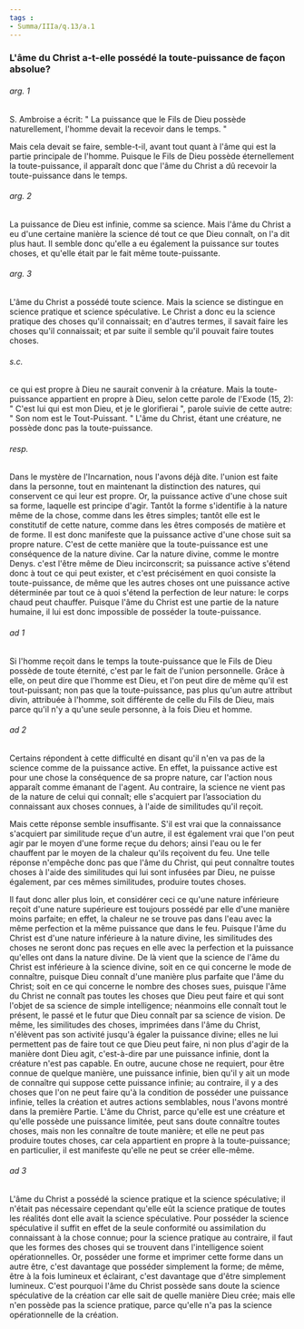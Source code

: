 ```yaml
---
tags : 
- Summa/IIIa/q.13/a.1
---
```


### L'âme du Christ a-t-elle possédé la toute-puissance de façon absolue?

###### arg. 1
S. Ambroise a écrit: " La puissance que le Fils de Dieu possède naturellement, l'homme devait la recevoir dans le temps. " 

Mais cela devait se faire, semble-t-il, avant tout quant à l'âme qui est la partie principale de l'homme. Puisque le Fils de Dieu possède éternellement la toute-puissance, il apparaît donc que l'âme du Christ a dû recevoir la toute-puissance dans le temps. 

###### arg. 2
La puissance de Dieu est infinie, comme sa science. Mais l'âme du Christ a eu d'une certaine manière la science dé tout ce que Dieu connaît, on l'a dit plus haut. Il semble donc qu'elle a eu également la puissance sur toutes choses, et qu'elle était par le fait même toute-puissante. 

###### arg. 3
L'âme du Christ a possédé toute science. Mais la science se distingue en science pratique et science spéculative. Le Christ a donc eu la science pratique des choses qu'il connaissait; en d'autres termes, il savait faire les choses qu'il connaissait; et par suite il semble qu'il pouvait faire toutes choses. 

###### s.c.
ce qui est propre à Dieu ne saurait convenir à la créature. Mais la toute-puissance appartient en propre à Dieu, selon cette parole de l'Exode (15, 2): " C'est lui qui est mon Dieu, et je le glorifierai ", parole suivie de cette autre: " Son nom est le Tout-Puissant. " L'âme du Christ, étant une créature, ne possède donc pas la toute-puissance. 

###### resp.
Dans le mystère de l'Incarnation, nous l'avons déjà dite. l'union est faite dans la personne, tout en maintenant la distinction des natures, qui conservent ce qui leur est propre. Or, la puissance active d'une chose suit sa forme, laquelle est principe d'agir. Tantôt la forme s'identifie à la nature même de la chose, comme dans les êtres simples; tantôt elle est le constitutif de cette nature, comme dans les êtres composés de matière et de forme. Il est donc manifeste que la puissance active d'une chose suit sa propre nature. C'est de cette manière que la toute-puissance est une conséquence de la nature divine. Car la nature divine, comme le montre Denys. c'est l'être même de Dieu incirconscrit; sa puissance active s'étend donc à tout ce qui peut exister, et c'est précisément en quoi consiste la toute-puissance, de même que les autres choses ont une puissance active déterminée par tout ce à quoi s'étend la perfection de leur nature: le corps chaud peut chauffer. Puisque l'âme du Christ est une partie de la nature humaine, il lui est donc impossible de posséder la toute-puissance. 

###### ad 1
Si l'homme reçoit dans le temps la toute-puissance que le Fils de Dieu possède de toute éternité, c'est par le fait de l'union personnelle. Grâce à elle, on peut dire que l'homme est Dieu, et l'on peut dire de même qu'il est tout-puissant; non pas que la toute-puissance, pas plus qu'un autre attribut divin, attribuée à l'homme, soit différente de celle du Fils de Dieu, mais parce qu'il n'y a qu'une seule personne, à la fois Dieu et homme. 

###### ad 2
Certains répondent à cette difficulté en disant qu'il n'en va pas de la science comme de la puissance active. En effet, la puissance active est pour une chose la conséquence de sa propre nature, car l'action nous apparaît comme émanant de l'agent. Au contraire, la science ne vient pas de la nature de celui qui connaît; elle s'acquiert par l’association du connaissant aux choses connues, à l'aide de similitudes qu'il reçoit. 

Mais cette réponse semble insuffisante. S'il est vrai que la connaissance s'acquiert par similitude reçue d'un autre, il est également vrai que l'on peut agir par le moyen d'une forme reçue du dehors; ainsi l'eau ou le fer chauffent par le moyen de la chaleur qu'ils reçoivent du feu. Une telle réponse n'empêche donc pas que l'âme du Christ, qui peut connaître toutes choses à l'aide des similitudes qui lui sont infusées par Dieu, ne puisse également, par ces mêmes similitudes, produire toutes choses. 

Il faut donc aller plus loin, et considérer ceci ce qu'une nature inférieure reçoit d'une nature supérieure est toujours possédé par elle d'une manière moins parfaite; en effet, la chaleur ne se trouve pas dans l'eau avec la même perfection et la même puissance que dans le feu. Puisque l'âme du Christ est d'une nature inférieure à la nature divine, les similitudes des choses ne seront donc pas reçues en elle avec la perfection et la puissance qu'elles ont dans la nature divine. De là vient que la science de l'âme du Christ est inférieure à la science divine, soit en ce qui concerne le mode de connaître, puisque Dieu connaît d'une manière plus parfaite que l'âme du Christ; soit en ce qui concerne le nombre des choses sues, puisque l'âme du Christ ne connaît pas toutes les choses que Dieu peut faire et qui sont l'objet de sa science de simple intelligence; néanmoins elle connaît tout le présent, le passé et le futur que Dieu connaît par sa science de vision. De même, les similitudes des choses, imprimées dans l'âme du Christ, n'élèvent pas son activité jusqu'à égaler la puissance divine; elles ne lui permettent pas de faire tout ce que Dieu peut faire, ni non plus d'agir de la manière dont Dieu agit, c'est-à-dire par une puissance infinie, dont la créature n'est pas capable. En outre, aucune chose ne requiert, pour être connue de quelque manière, une puissance infinie, bien qu'il y ait un mode de connaître qui suppose cette puissance infinie; au contraire, il y a des choses que l'on ne peut faire qu'à la condition de posséder une puissance infinie, telles la création et autres actions semblables, nous l'avons montré dans la première Partie. L'âme du Christ, parce qu'elle est une créature et qu'elle possède une puissance limitée, peut sans doute connaître toutes choses, mais non les connaître de toute manière; et elle ne peut pas produire toutes choses, car cela appartient en propre à la toute-puissance; en particulier, il est manifeste qu'elle ne peut se créer elle-même. 

###### ad 3
L'âme du Christ a possédé la science pratique et la science spéculative; il n'était pas nécessaire cependant qu'elle eût la science pratique de toutes les réalités dont elle avait la science spéculative. Pour posséder la science spéculative il suffit en effet de la seule conformité ou assimilation du connaissant à la chose connue; pour la science pratique au contraire, il faut que les formes des choses qui se trouvent dans l'intelligence soient opérationnelles. Or, posséder une forme et imprimer cette forme dans un autre être, c'est davantage que posséder simplement la forme; de même, être à la fois lumineux et éclairant, c'est davantage que d'être simplement lumineux. C'est pourquoi l'âme du Christ possède sans doute la science spéculative de la création car elle sait de quelle manière Dieu crée; mais elle n'en possède pas la science pratique, parce qu'elle n'a pas la science opérationnelle de la création. 


